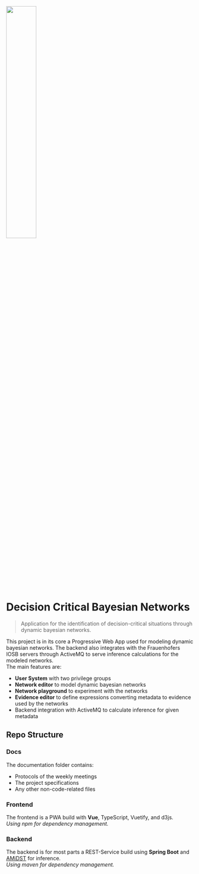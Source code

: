<img src="https://raw.githubusercontent.com/DevLeoko/Decision-Critical-Bayesian-Networks/master/frontend/src/assets/LogoDark.svg?sanitize=true" width="40%"/>

# Decision Critical Bayesian Networks

> Application for the identification of decision-critical situations through dynamic bayesian networks.

This project is in its core a Progressive Web App used for modeling dynamic bayesian networks.
The backend also integrates with the Frauenhofers IOSB servers through ActiveMQ to serve inference calculations for the modeled networks.\
The main features are:

- **User System** with two privilege groups
- **Network editor** to model dynamic bayesian networks
- **Network playground** to experiment with the networks
- **Evidence editor** to define expressions converting metadata to evidence used by the networks
- Backend integration with ActiveMQ to calculate inference for given metadata

## Repo Structure

### Docs

The documentation folder contains:

- Protocols of the weekly meetings
- The project specifications
- Any other non-code-related files

### Frontend

The frontend is a PWA build with **Vue**, TypeScript, Vuetify, and d3js.\
_Using npm for dependency management._

### Backend

The backend is for most parts a REST-Service build using **Spring Boot** and [AMiDST](http://www.amidsttoolbox.com/) for inference.\
_Using maven for dependency management._
